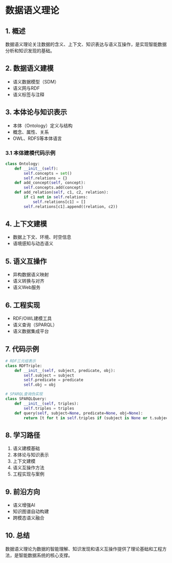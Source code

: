 # 数据语义理论

## 1. 概述

数据语义理论关注数据的含义、上下文、知识表达与语义互操作，是实现智能数据分析和知识发现的基础。

## 2. 数据语义建模

- 语义数据模型（SDM）
- 语义网与RDF
- 语义标签与注释

## 3. 本体论与知识表示

- 本体（Ontology）定义与结构
- 概念、属性、关系
- OWL、RDFS等本体语言

### 3.1 本体建模代码示例

```python
class Ontology:
    def __init__(self):
        self.concepts = set()
        self.relations = {}
    def add_concept(self, concept):
        self.concepts.add(concept)
    def add_relation(self, c1, c2, relation):
        if c1 not in self.relations:
            self.relations[c1] = []
        self.relations[c1].append((relation, c2))
```

## 4. 上下文建模

- 数据上下文、环境、时空信息
- 语境感知与动态语义

## 5. 语义互操作

- 异构数据语义映射
- 语义转换与对齐
- 语义Web服务

## 6. 工程实现

- RDF/OWL建模工具
- 语义查询（SPARQL）
- 语义数据集成平台

## 7. 代码示例

```python
# RDF三元组表示
class RDFTriple:
    def __init__(self, subject, predicate, obj):
        self.subject = subject
        self.predicate = predicate
        self.obj = obj

# SPARQL查询伪实现
class SPARQLQuery:
    def __init__(self, triples):
        self.triples = triples
    def query(self, subject=None, predicate=None, obj=None):
        return [t for t in self.triples if (subject is None or t.subject == subject) and (predicate is None or t.predicate == predicate) and (obj is None or t.obj == obj)]
```

## 8. 学习路径

1. 语义建模基础
2. 本体论与知识表示
3. 上下文建模
4. 语义互操作方法
5. 工程实现与案例

## 9. 前沿方向

- 语义增强AI
- 知识图谱自动构建
- 跨模态语义融合

## 10. 总结

数据语义理论为数据的智能理解、知识发现和语义互操作提供了理论基础和工程方法，是智能数据系统的核心支撑。
